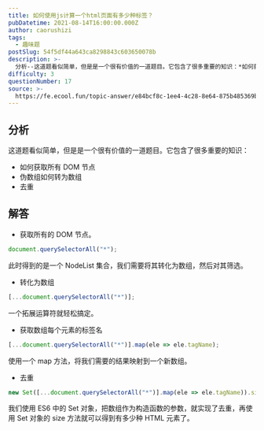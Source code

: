 ```yaml
---
title: 如何使用js计算一个html页面有多少种标签？
pubDatetime: 2021-08-14T16:00:00.000Z
author: caorushizi
tags:
  - 趣味题
postSlug: 54f5df44a643ca8298843c603650078b
description: >-
  分析--这道题看似简单，但是是一个很有价值的一道题目。它包含了很多重要的知识：*如何获取所有DOM节点*伪数组如何转为数组*去重解答--*获取所有的DOM节点。```javascriptdocumen
difficulty: 3
questionNumber: 17
source: >-
  https://fe.ecool.fun/topic-answer/e84bcf8c-1ee4-4c28-8e64-875b485369b5?orderBy=updateTime&order=desc&tagId=17
---
```


## 分析

这道题看似简单，但是是一个很有价值的一道题目。它包含了很多重要的知识：

- 如何获取所有 DOM 节点
- 伪数组如何转为数组
- 去重

## 解答

- 获取所有的 DOM 节点。

```javascript
document.querySelectorAll("*");
```

此时得到的是一个 NodeList 集合，我们需要将其转化为数组，然后对其筛选。

- 转化为数组

```javascript
[...document.querySelectorAll("*")];
```

一个拓展运算符就轻松搞定。

- 获取数组每个元素的标签名

```javascript
[...document.querySelectorAll("*")].map(ele => ele.tagName);
```

使用一个 map 方法，将我们需要的结果映射到一个新数组。

- 去重

```javascript
new Set([...document.querySelectorAll("*")].map(ele => ele.tagName)).size;
```

我们使用 ES6 中的 Set 对象，把数组作为构造函数的参数，就实现了去重，再使用 Set 对象的 size 方法就可以得到有多少种 HTML 元素了。
